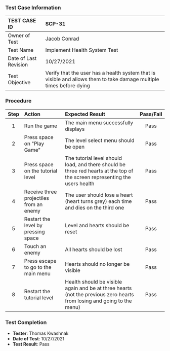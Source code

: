 ### Test Case Information

| TEST CASE ID | SCP-31 |
| :--- | :--- |
| Owner of Test | Jacob Conrad |
| Test Name | Implement Health System Test |
| Date of Last Revision | 10/27/2021 |
| Test Objective | Verify that the user has a health system that is visible and allows them to take damage multiple times before dying |

### Procedure

|Step | Action | Expected Result | Pass/Fail     |
|:---:| :---        |    :----  | :---: |
|1|Run the game|The main menu successfully displays|Pass|
|2|Press space on "Play Game"|The level select menu should be open|Pass|
|3|Press space on the tutorial level|The tutorial level should load, and there should be three red hearts at the top of the screen representing the users health|Pass|
|4|Receive three projectiles from an enemy|The user should lose a heart (heart turns grey) each time and dies on the third one|Pass|
|5|Restart the level by pressing space|Level and hearts should be reset|Pass|
|6|Touch an enemy|All hearts should be lost|Pass|
|7|Press escape to go to the main menu|Hearts should no longer be visible|Pass|
|8|Restart the tutorial level|Health should be visible again and be at three hearts (not the previous zero hearts from losing and going to the menu)|Pass

### Test Completion

- **Tester**: Thomas Kwashnak
- **Date of Test**: 10/27/2021
- **Test Result**: Pass